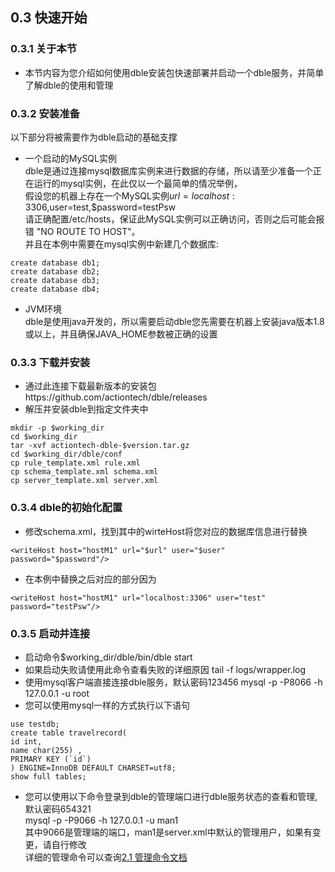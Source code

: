 ## 0.3 快速开始  
### 0.3.1 关于本节       
 + 本节内容为您介绍如何使用dble安装包快速部署并启动一个dble服务，并简单了解dble的使用和管理

### 0.3.2 安装准备
 以下部分将被需要作为dble启动的基础支撑
 + 一个启动的MySQL实例  
   dble是通过连接mysql数据库实例来进行数据的存储，所以请至少准备一个正在运行的mysql实例，在此仅以一个最简单的情况举例，  
   假设您的机器上存在一个MySQL实例$url=localhost:3306,$user=test,$password=testPsw  
   请正确配置/etc/hosts，保证此MySQL实例可以正确访问，否则之后可能会报错 "NO ROUTE TO HOST"。  
   并且在本例中需要在mysql实例中新建几个数据库:
```  
create database db1;  
create database db2;  
create database db3;  
create database db4;
```  
 + JVM环境  
   dble是使用java开发的，所以需要启动dble您先需要在机器上安装java版本1.8或以上，并且确保JAVA_HOME参数被正确的设置

### 0.3.3 下载并安装
 + 通过此连接下载最新版本的安装包https://github.com/actiontech/dble/releases
 + 解压并安装dble到指定文件夹中
``` 
mkdir -p $working_dir  
cd $working_dir  
tar -xvf actiontech-dble-$version.tar.gz  
cd $working_dir/dble/conf  
cp rule_template.xml rule.xml  
cp schema_template.xml schema.xml  
cp server_template.xml server.xml  
``` 

### 0.3.4 dble的初始化配置
 + 修改schema.xml，找到其中的wirteHost将您对应的数据库信息进行替换
```
<writeHost host="hostM1" url="$url" user="$user" password="$password"/>
``` 
 + 在本例中替换之后对应的部分因为
```  
<writeHost host="hostM1" url="localhost:3306" user="test" password="testPsw"/>
```

### 0.3.5 启动并连接
 + 启动命令$working_dir/dble/bin/dble start
 + 如果启动失败请使用此命令查看失败的详细原因
   tail -f logs/wrapper.log 
 + 使用mysql客户端直接连接dble服务，默认密码123456
   mysql -p -P8066 -h 127.0.0.1 -u root
 + 您可以使用mysql一样的方式执行以下语句
```  
use testdb;
create table travelrecord(
id int,
name char(255) ,
PRIMARY KEY (`id`)
) ENGINE=InnoDB DEFAULT CHARSET=utf8;
show full tables;
```   
 + 您可以使用以下命令登录到dble的管理端口进行dble服务状态的查看和管理,默认密码654321  
   mysql -p -P9066 -h 127.0.0.1 -u man1  
   其中9066是管理端的端口，man1是server.xml中默认的管理用户，如果有变更，请自行修改  
  详细的管理命令可以查询[2.1 管理命令文档](../2.Function/2.1_manager_cmd.md)

